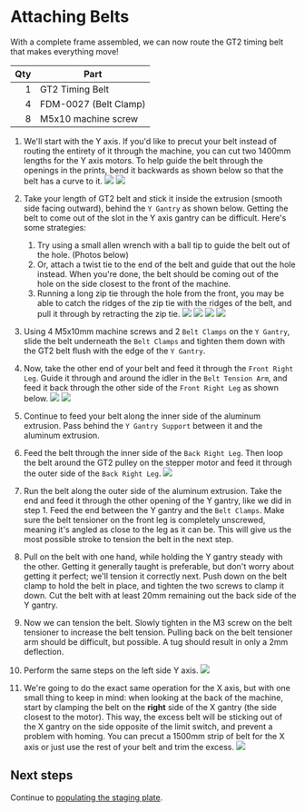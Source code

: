 # Attaching Belts

With a complete frame assembled, we can now route the GT2 timing belt that makes everything move!

|  Qty | Part                  |
| ---: | --------------------- |
|    1 | GT2 Timing Belt       |
|    4 | FDM-0027 (Belt Clamp) |
|    8 | M5x10 machine screw   |

1. We'll start with the Y axis. If you'd like to precut your belt instead of routing the entirety of it through the machine, you can cut two 1400mm lengths for the Y axis motors. To help guide the belt through the openings in the prints, bend it backwards as shown below so that the belt has a curve to it.
  ![](images/PXL_20220222_213242808.jpg)
  ![](images/PXL_20220222_213247038.jpg)

1. Take your length of GT2 belt and stick it inside the extrusion (smooth side facing outward), behind the `Y Gantry` as shown below. Getting the belt to come out of the slot in the Y axis gantry can be difficult. Here's some strategies:
   1. Try using a small allen wrench with a ball tip to guide the belt out of the hole. (Photos below)
   2. Or, attach a twist tie to the end of the belt and guide that out the hole instead. When you're done, the belt should be coming out of the hole on the side closest to the front of the machine.
   3. Running a long zip tie through the hole from the front, you may be able to catch the ridges of the zip tie with the ridges of the belt, and pull it through by retracting the zip tie.
  ![](images/Attaching-Belts-Step-1.png)
  ![](images/IMG_0706.JPG)
  ![](images/IMG_0707.JPG)
  ![](images/IMG_0709.JPG)

1. Using 4 M5x10mm machine screws and 2 `Belt Clamps` on the `Y Gantry`, slide the belt underneath the `Belt Clamps` and tighten them down with the GT2 belt flush with the edge of the `Y Gantry`.

2. Now, take the other end of your belt and feed it through the `Front Right Leg`. Guide it through and around the idler in the `Belt Tension Arm`, and feed it back through the other side of the `Front Right Leg` as shown below.
  ![](images/IMG_0711.JPG)
  ![](images/IMG_0712.JPG)

1. Continue to feed your belt along the inner side of the aluminum extrusion. Pass behind the `Y Gantry Support` between it and the aluminum extrusion.

2. Feed the belt through the inner side of the `Back Right Leg`. Then loop the belt around the GT2 pulley on the stepper motor and feed it through the outer side of the `Back Right Leg`.
  ![](images/IMG_0715.JPG)

1. Run the belt along the outer side of the aluminum extrusion. Take the end and feed it through the other opening of the Y gantry, like we did in step 1. Feed the end between the Y gantry and the `Belt Clamps`. Make sure the belt tensioner on the front leg is completely unscrewed, meaning it's angled as close to the leg as it can be. This will give us the most possible stroke to tension the belt in the next step.

2. Pull on the belt with one hand, while holding the Y gantry steady with the other. Getting it generally taught is preferable, but don't worry about getting it perfect; we'll tension it correctly next. Push down on the belt clamp to hold the belt in place, and tighten the two screws to clamp it down. Cut the belt with at least 20mm remaining out the back side of the Y gantry.

3. Now we can tension the belt. Slowly tighten in the M3 screw on the belt tensioner to increase the belt tension. Pulling back on the belt tensioner arm should be difficult, but possible. A tug should result in only a 2mm deflection.

4. Perform the same steps on the left side Y axis.
  ![](images/Attaching-Belts-Step-8.png)

1.  We're going to do the exact same operation for the X axis, but with one small thing to keep in mind: when looking at the back of the machine, start by clamping the belt on the **right** side of the X gantry (the side closest to the motor). This way, the excess belt will be sticking out of the X gantry on the side opposite of the limit switch, and prevent a problem with homing. You can precut a 1500mm strip of belt for the X axis or just use the rest of your belt and trim the excess.
  ![](images/Attaching-Belts-Step-9.png)

## Next steps

Continue to [populating the staging plate](../populating-staging-plate/index.md).
